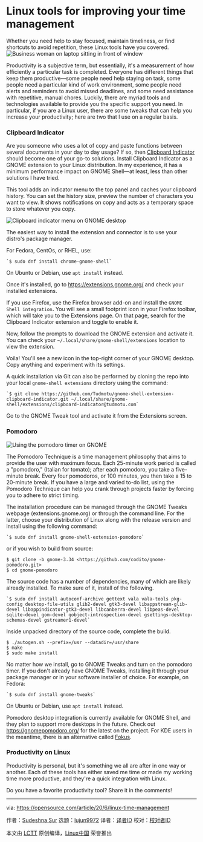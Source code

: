 [#]: collector: (lujun9972)
[#]: translator: (geekpi)
[#]: reviewer: ( )
[#]: publisher: ( )
[#]: url: ( )
[#]: subject: (Linux tools for improving your time management)
[#]: via: (https://opensource.com/article/20/6/linux-time-management)
[#]: author: (Sudeshna Sur https://opensource.com/users/sudeshna-sur)

Linux tools for improving your time management
======
Whether you need help to stay focused, maintain timeliness, or find
shortcuts to avoid repetition, these Linux tools have you covered.
![Business woman on laptop sitting in front of window][1]

Productivity is a subjective term, but essentially, it's a measurement of how efficiently a particular task is completed. Everyone has different things that keep them productive—some people need help staying on task, some people need a particular kind of work environment, some people need alerts and reminders to avoid missed deadlines, and some need assistance with repetitive, manual chores. Luckily, there are myriad tools and technologies available to provide you the specific support you need. In particular, if you are a Linux user, there are some tweaks that can help you increase your productivity; here are two that I use on a regular basis.

### Clipboard Indicator

Are you someone who uses a lot of copy and paste functions between several documents in your day to day usage? If so, then [Clipboard Indicator][2] should become one of your go-to solutions. Install Clipboard Indicator as a GNOME extension to your Linux distribution. In my experience, it has a minimum performance impact on GNOME Shell—at least, less than other solutions I have tried.

This tool adds an indicator menu to the top panel and caches your clipboard history. You can set the history size, preview the number of characters you want to view. It shows notifications on copy and acts as a temporary space to store whatever you copy.

![Clipboard indicator menu on GNOME desktop][3]

The easiest way to install the extension and connector is to use your distro's package manager.

For Fedora, CentOs, or RHEL, use:


```
`$ sudo dnf install chrome-gnome-shell`
```

On Ubuntu or Debian, use `apt install` instead.

Once it's installed, go to <https://extensions.gnome.org/> and check your installed extensions.

If you use Firefox, use the Firefox browser add-on and install the `GNOME Shell integration`**.** You will see a small footprint icon in your Firefox toolbar, which will take you to the Extensions page. On that page, search for the Clipboard Indicator extension and toggle to enable it.

Now, follow the prompts to download the GNOME extension and activate it. You can check your `~/.local/share/gnome-shell/extensions` location to view the extension.

Voila! You'll see a new icon in the top-right corner of your GNOME desktop. Copy anything and experiment with its settings.

A quick installation via Git can also be performed by cloning the repo into your local `gnome-shell extensions` directory using the command:


```
`$ git clone https://github.com/Tudmotu/gnome-shell-extension-clipboard-indicator.git ~/.local/share/gnome-shell/extensions/clipboard-indicator@tudmotu.com`
```

Go to the GNOME Tweak tool and activate it from the Extensions screen.

### Pomodoro

![Using the pomodoro timer on GNOME][4]

The Pomodoro Technique is a time management philosophy that aims to provide the user with maximum focus. Each 25-minute work period is called a "pomodoro," (Italian for tomato); after each pomodoro, you take a five-minute break. Every four pomodoros, or 100 minutes, you then take a 15 to 20-minute break. If you have a large and varied to-do list, using the Pomodoro Technique can help you crank through projects faster by forcing you to adhere to strict timing.

The installation procedure can be managed through the GNOME Tweaks webpage (extensions.gnome.org) or through the command line. For the latter, choose your distribution of Linux along with the release version and install using the following command:


```
`$ sudo dnf install gnome-shell-extension-pomodoro`
```

or if you wish to build from source:


```
$ git clone -b gnome-3.34 <https://github.com/codito/gnome-pomodoro.git>
$ cd gnome-pomodoro
```

The source code has a number of dependencies, many of which are likely already installed. To make sure of it, install of the following.


```
`$ sudo dnf install autoconf-archive gettext vala vala-tools pkg-config desktop-file-utils glib2-devel gtk3-devel libappstream-glib-devel libappindicator-gtk3-devel libcanberra-devel libpeas-devel sqlite-devel gom-devel gobject-introspection-devel gsettings-desktop-schemas-devel gstreamer1-devel`
```

Inside unpacked directory of the source code, complete the build.


```
$ ./autogen.sh --prefix=/usr --datadir=/usr/share 
$ make 
$ sudo make install 
```

No matter how we install, go to GNOME Tweaks and turn on the pomodoro timer. If you don't already have GNOME Tweaks, installing it through your package manager or in your software installer of choice. For example, on Fedora:


```
`$ sudo dnf install gnome-tweaks`
```

On Ubuntu or Debian, use `apt install` instead.

Pomodoro desktop integration is currently available for GNOME Shell, and they plan to support more desktops in the future. Check out <https://gnomepomodoro.org/> for the latest on the project. For KDE users in the meantime, there is an alternative called [Fokus][5].

### Productivity on Linux

Productivity is personal, but it's something we all are after in one way or another. Each of these tools has either saved me time or made my working time more productive, and they're a quick integration with Linux.

Do you have a favorite productivity tool? Share it in the comments!

--------------------------------------------------------------------------------

via: https://opensource.com/article/20/6/linux-time-management

作者：[Sudeshna Sur][a]
选题：[lujun9972][b]
译者：[译者ID](https://github.com/译者ID)
校对：[校对者ID](https://github.com/校对者ID)

本文由 [LCTT](https://github.com/LCTT/TranslateProject) 原创编译，[Linux中国](https://linux.cn/) 荣誉推出

[a]: https://opensource.com/users/sudeshna-sur
[b]: https://github.com/lujun9972
[1]: https://opensource.com/sites/default/files/styles/image-full-size/public/lead-images/lenovo-thinkpad-laptop-concentration-focus-windows-office.png?itok=-8E2ihcF (Woman using laptop concentrating)
[2]: https://extensions.gnome.org/extension/779/clipboard-indicator/
[3]: https://opensource.com/sites/default/files/uploads/gnome-tweaks-productivity_0.png (Clipboard indicator menu on GNOME desktop)
[4]: https://opensource.com/sites/default/files/uploads/pomodoro-timer-fedora-opensourcecom.png (Using the pomodoro timer on GNOME)
[5]: https://store.kde.org/p/1308861/
